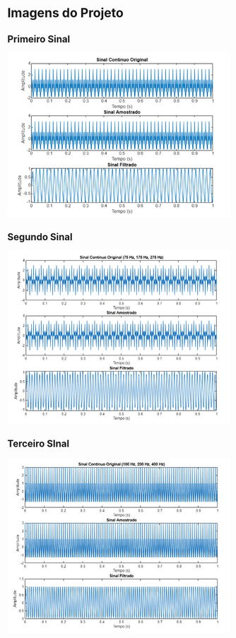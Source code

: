 # Imagens do Projeto

## Primeiro Sinal
!["s"](resources/a1.png)

## Segundo Sinal
![](resources/a2.png)

## Terceiro SInal
![](resources/a3.png)